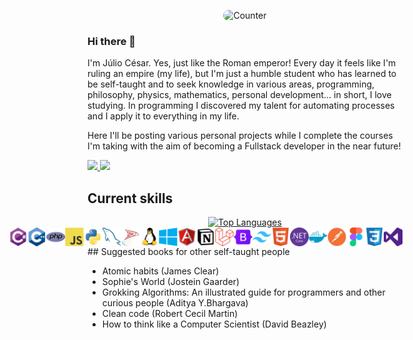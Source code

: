 <p align="center">
  <img src="https://komarev.com/ghpvc/?username=JulioCesar-X&style=for-the-badge&color=yellow&label=Views" alt="Counter" style="border-radius: 20px;">
</p>

### Hi there 👋

I'm Júlio César. Yes, just like the Roman emperor! Every day it feels like I'm ruling an empire (my life), but I'm just a humble student who has learned to be self-taught and to seek knowledge in various areas, programming, philosophy, physics, mathematics, personal development... in short, I love studying. 
In programming I discovered my talent for automating processes and I apply it to everything in my life.

Here I'll be posting various personal projects while I complete the courses I'm taking with the aim of becoming a Fullstack developer in the near future!


<div class="image-container">
        <a href="#">
            <img src="https://github-readme-stats-eight-theta.vercel.app/api?username=JulioCesar-X&show_icons=true&theme=highcontrast&include_all_commits=true&count_private=true">
        </a>
        <img src="https://github-readme-streak-stats.herokuapp.com/?user=JulioCesar-X&show_icons=true&theme=highcontrast&include_all_commits=true&count_private=true">
</div>
    



## Current skills
<div style="display: flex; justify-content: center; align-items: flex-start;">
  <div style="text-align: center;">
    <a href="https://github.com/JulioCesar-X">
      <img src="https://github-readme-stats.vercel.app/api/top-langs/?username=JulioCesar-X&layout=compact&langs_count=8&theme=highcontrast" alt="Top Languages" style="height: 300px;">
    </a>
  </div>
</div>

<div style="display: flex; flex-direction: column-reverse;">
  <div style="display: flex; justify-content: flex-end;">
    <img src="https://raw.githubusercontent.com/devicons/devicon/master/icons/csharp/csharp-original.svg" height="30" alt="C# logo" /><br>
    <img src="https://raw.githubusercontent.com/devicons/devicon/master/icons/cplusplus/cplusplus-original.svg" height="30" alt="C++ logo" />
    <img src="https://raw.githubusercontent.com/devicons/devicon/master/icons/php/php-original.svg" height="30" alt="PHP logo" /><br>
    <img src="https://raw.githubusercontent.com/devicons/devicon/master/icons/javascript/javascript-original.svg" height="30" alt="JavaScript logo" />
    <img src="https://raw.githubusercontent.com/devicons/devicon/master/icons/python/python-original.svg" height="30" alt="Python logo" />
    <img src="https://raw.githubusercontent.com/devicons/devicon/master/icons/mysql/mysql-original.svg" height="30" alt="MySQL logo" /><br>
    <img src="https://raw.githubusercontent.com/devicons/devicon/master/icons/microsoftsqlserver/microsoftsqlserver-original.svg" height="30" alt="Microsoft SQL Server logo" />
    <img src="https://raw.githubusercontent.com/devicons/devicon/master/icons/linux/linux-original.svg" height="30" alt="Linux logo" />
    <img src="https://raw.githubusercontent.com/devicons/devicon/master/icons/windows8/windows8-original.svg" height="30" alt="Windows logo" />
    <img src="https://raw.githubusercontent.com/devicons/devicon/master/icons/angularjs/angularjs-original.svg" height="30" alt="Angular logo" /><br>
    <img src="https://raw.githubusercontent.com/devicons/devicon/master/icons/notion/notion-original.svg" height="30" alt="Notion logo" />
    <img src="https://raw.githubusercontent.com/devicons/devicon/master/icons/laravel/laravel-original.svg" height="30" alt="Laravel logo" />
    <img src="https://raw.githubusercontent.com/devicons/devicon/master/icons/bootstrap/bootstrap-original.svg" height="30" alt="Bootstrap logo" />
    <img src="https://raw.githubusercontent.com/devicons/devicon/master/icons/tailwindcss/tailwindcss-original.svg" height="30" alt="Tailwind CSS logo" />
    <img src="https://raw.githubusercontent.com/devicons/devicon/master/icons/html5/html5-original.svg" height="30" alt="HTML logo" /><br>
    <img src="https://raw.githubusercontent.com/devicons/devicon/master/icons/dotnetcore/dotnetcore-original.svg" height="30" alt=".NET Core logo" />
    <img src="https://raw.githubusercontent.com/devicons/devicon/master/icons/docker/docker-plain.svg" height="30" alt="Docker logo" />
    <img src="https://raw.githubusercontent.com/devicons/devicon/master/icons/postman/postman-original.svg" height="30" alt="Postman logo" /><br>
    <img src="https://raw.githubusercontent.com/devicons/devicon/master/icons/figma/figma-original.svg" height="30" alt="Figma logo" />
    <img src="https://raw.githubusercontent.com/devicons/devicon/master/icons/css3/css3-original.svg" height="30" alt="CSS logo" /><br>
    <img src="https://raw.githubusercontent.com/devicons/devicon/master/icons/visualstudio/visualstudio-plain.svg" height="30" alt="Visual Studio logo" /><br>
  </div>
</div>
## Suggested books for other self-taught people

- Atomic habits (James Clear)
- Sophie's World (Jostein Gaarder)
- Grokking Algorithms: An illustrated guide for programmers and other curious people (Aditya Y.Bhargava)
- Clean code (Robert Cecil Martin)
- How to think like a Computer Scientist (David Beazley)

